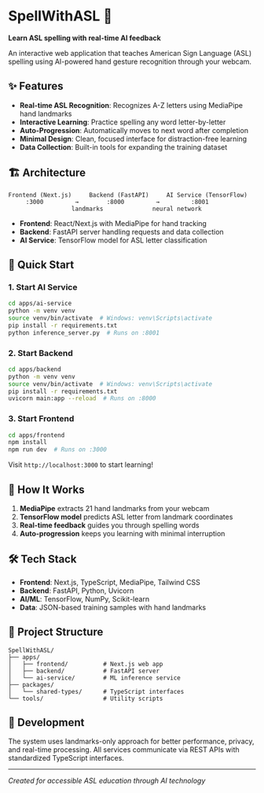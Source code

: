 # SpellWithASL 🤟

**Learn ASL spelling with real-time AI feedback**

An interactive web application that teaches American Sign Language (ASL) spelling using AI-powered hand gesture recognition through your webcam.

## ✨ Features

- **Real-time ASL Recognition**: Recognizes A-Z letters using MediaPipe hand landmarks
- **Interactive Learning**: Practice spelling any word letter-by-letter
- **Auto-Progression**: Automatically moves to next word after completion
- **Minimal Design**: Clean, focused interface for distraction-free learning
- **Data Collection**: Built-in tools for expanding the training dataset

## 🏗️ Architecture

```
Frontend (Next.js)     Backend (FastAPI)     AI Service (TensorFlow)
     :3000         →        :8000         →         :8001
                  landmarks              neural network
```

- **Frontend**: React/Next.js with MediaPipe for hand tracking
- **Backend**: FastAPI server handling requests and data collection
- **AI Service**: TensorFlow model for ASL letter classification

## 🚀 Quick Start

### 1. Start AI Service
```bash
cd apps/ai-service
python -m venv venv
source venv/bin/activate  # Windows: venv\Scripts\activate
pip install -r requirements.txt
python inference_server.py  # Runs on :8001
```

### 2. Start Backend
```bash
cd apps/backend
python -m venv venv
source venv/bin/activate  # Windows: venv\Scripts\activate
pip install -r requirements.txt
uvicorn main:app --reload  # Runs on :8000
```

### 3. Start Frontend
```bash
cd apps/frontend
npm install
npm run dev  # Runs on :3000
```

Visit `http://localhost:3000` to start learning!

## 🧠 How It Works

1. **MediaPipe** extracts 21 hand landmarks from your webcam
2. **TensorFlow model** predicts ASL letter from landmark coordinates
3. **Real-time feedback** guides you through spelling words
4. **Auto-progression** keeps you learning with minimal interruption

## 🛠️ Tech Stack

- **Frontend**: Next.js, TypeScript, MediaPipe, Tailwind CSS
- **Backend**: FastAPI, Python, Uvicorn
- **AI/ML**: TensorFlow, NumPy, Scikit-learn
- **Data**: JSON-based training samples with hand landmarks

## 📁 Project Structure

```
SpellWithASL/
├── apps/
│   ├── frontend/          # Next.js web app
│   ├── backend/           # FastAPI server
│   └── ai-service/        # ML inference service
├── packages/
│   └── shared-types/      # TypeScript interfaces
└── tools/                 # Utility scripts
```

## 🎯 Development

The system uses landmarks-only approach for better performance, privacy, and real-time processing. All services communicate via REST APIs with standardized TypeScript interfaces.

---

*Created for accessible ASL education through AI technology*

